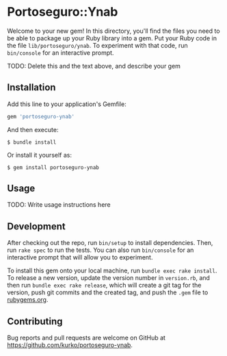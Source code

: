 # Portoseguro::Ynab

Welcome to your new gem! In this directory, you'll find the files you need to be able to package up your Ruby library into a gem. Put your Ruby code in the file `lib/portoseguro/ynab`. To experiment with that code, run `bin/console` for an interactive prompt.

TODO: Delete this and the text above, and describe your gem

## Installation

Add this line to your application's Gemfile:

```ruby
gem 'portoseguro-ynab'
```

And then execute:

    $ bundle install

Or install it yourself as:

    $ gem install portoseguro-ynab

## Usage

TODO: Write usage instructions here

## Development

After checking out the repo, run `bin/setup` to install dependencies. Then, run `rake spec` to run the tests. You can also run `bin/console` for an interactive prompt that will allow you to experiment.

To install this gem onto your local machine, run `bundle exec rake install`. To release a new version, update the version number in `version.rb`, and then run `bundle exec rake release`, which will create a git tag for the version, push git commits and the created tag, and push the `.gem` file to [rubygems.org](https://rubygems.org).

## Contributing

Bug reports and pull requests are welcome on GitHub at https://github.com/kurko/portoseguro-ynab.
